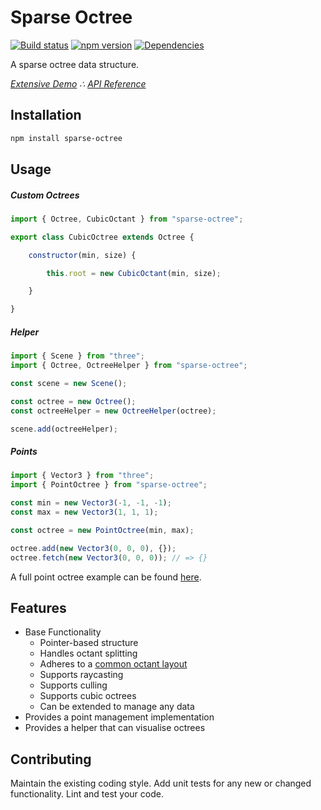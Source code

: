# Sparse Octree
[![Build status](https://travis-ci.org/vanruesc/sparse-octree.svg?branch=master)](https://travis-ci.org/vanruesc/sparse-octree) 
[![npm version](https://badge.fury.io/js/sparse-octree.svg)](http://badge.fury.io/js/sparse-octree) 
[![Dependencies](https://david-dm.org/vanruesc/sparse-octree.svg?branch=master)](https://david-dm.org/vanruesc/sparse-octree)

A sparse octree data structure.  

*[Extensive Demo](http://vanruesc.github.io/sparse-octree/public/index.html) &there4;
[API Reference](http://vanruesc.github.io/sparse-octree/docs)*


## Installation

```sh
npm install sparse-octree
``` 


## Usage

##### Custom Octrees

```javascript
import { Octree, CubicOctant } from "sparse-octree";

export class CubicOctree extends Octree {

	constructor(min, size) {

		this.root = new CubicOctant(min, size);

	}

}
```

##### Helper

```javascript
import { Scene } from "three";
import { Octree, OctreeHelper } from "sparse-octree";

const scene = new Scene();

const octree = new Octree();
const octreeHelper = new OctreeHelper(octree);

scene.add(octreeHelper);
```

##### Points

```javascript
import { Vector3 } from "three";
import { PointOctree } from "sparse-octree";

const min = new Vector3(-1, -1, -1);
const max = new Vector3(1, 1, 1);

const octree = new PointOctree(min, max);

octree.add(new Vector3(0, 0, 0), {});
octree.fetch(new Vector3(0, 0, 0)); // => {}
```

A full point octree example can be found [here](https://jsfiddle.net/6gt9fjmq/3/).


## Features

- Base Functionality
	- Pointer-based structure
  - Handles octant splitting
  - Adheres to a [common octant layout](http://vanruesc.github.io/sparse-octree/docs/classes/Octant.html#property_PATTERN)
  - Supports raycasting
  - Supports culling
  - Supports cubic octrees
  - Can be extended to manage any data
- Provides a point management implementation
- Provides a helper that can visualise octrees


## Contributing

Maintain the existing coding style. Add unit tests for any new or changed functionality. Lint and test your code.

